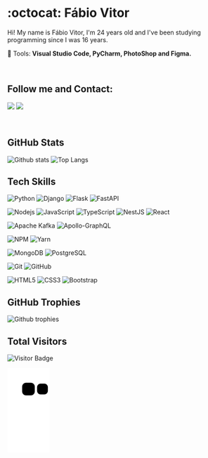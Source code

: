 # :octocat: Fábio Vitor

<p align="left"> 
  
  Hi! My name is Fábio Vitor, I'm 24 years old and I've been studying programming since I was 16 years.
</p>

<p align="left">
  💼 Tools: <strong>Visual Studio Code, PyCharm, PhotoShop and Figma.</strong>
</p>

<br>

## Follow me and Contact:


<p align="left">

  <a href="mailto:fabvitor2010@gmail.com?subject=Contato através do Github" alt="Gmail">
  <img src="https://img.shields.io/badge/-Gmail-black?style=flat-square&labelColor=FF0000&logo=gmail&logoColor=white&link=LINK-DO-SEU-EMAIL" /></a>

  <a href="https://www.linkedin.com/in/fvitor7/" alt="Linkedin">
  <img src="https://img.shields.io/badge/-Linkedin-black?style=flat-square&logo=Linkedin&logoColor=white&link=LINK-DO-SEU-LINKEDIN" /></a>

</p>  

<br>

## GitHub Stats
![Github stats](https://github-readme-stats.vercel.app/api?username=FVitor7&hide=issues&theme=gruvbox&show_icons=true&hide_border=false&count_private=true&include_all_commits=true&include_all_prs&line_height=29.0)
![Top Langs](https://github-readme-stats.vercel.app/api/top-langs/?username=FVitor7&layout=compact&theme=gruvbox&langs_count=8)


## Tech Skills

![Python](https://img.shields.io/badge/-Python-black?style=flat-square&logo=python)
![Django](https://img.shields.io/badge/-Django-black?style=flat-square&logo=django)
![Flask](https://img.shields.io/badge/-Flask-black?style=flat-square&logo=flask)
![FastAPI](https://img.shields.io/badge/FastAPI-black?style=flat-square&logo=fastapi)

![Nodejs](https://img.shields.io/badge/NodeJs-black.svg?logo=node.js&logoColor=white)
![JavaScript](https://img.shields.io/badge/-JavaScript-black?style=flat-square&logo=javascript)
![TypeScript](https://img.shields.io/badge/-TypeScript-black?style=flat-square&logo=typescript)
![NestJS](https://img.shields.io/badge/-Nestjs-black?style=flat-square&logo=nestjs)
![React](https://img.shields.io/badge/-React-black?style=flat-square&logo=react)

![Apache Kafka](https://img.shields.io/badge/Apache%20Kafka-black?style=flat-square&logo=apachekafka)
![Apollo-GraphQL](https://img.shields.io/badge/-ApolloGraphQL-black?style=flat-square&logo=apollo-graphql)

![NPM](https://img.shields.io/badge/NPM-black.svg?logo=npm)
![Yarn](https://img.shields.io/badge/Yarn-black.svg?logo=yarn&logoColor=white)


![MongoDB](https://img.shields.io/badge/-MongoDB-black?style=flat-square&logo=mongodb)
![PostgreSQL](https://img.shields.io/badge/-PostgresSQL-black?style=flat-square&logo=PostgreSQL)
<!--![MySQL](https://img.shields.io/badge/-MySQL-black?style=flat-square&logo=MySQL)-->

![Git](https://img.shields.io/badge/-Git-black?style=flat-square&logo=git)
![GitHub](https://img.shields.io/badge/-GitHub-black?style=flat-square&logo=github)

![HTML5](https://img.shields.io/badge/-HTML5-black?style=flat-square&logo=html5&logoColor=white)
![CSS3](https://img.shields.io/badge/-CSS3-black?style=flat-square&logo=css3)
![Bootstrap](https://img.shields.io/badge/-Bootstrap-black?style=flat-square&logo=bootstrap)

## GitHub Trophies

![Github trophies](https://github-profile-trophy.vercel.app/?username=fvitor7&theme=dracula)

## Total Visitors

![Visitor Badge](https://visitor-badge.laobi.icu/badge?page_id=fvitor7.fvitor7)

 ![Snake animation](https://github.com/FVitor7/FVitor7/blob/output/github-contribution-grid-snake.svg)
